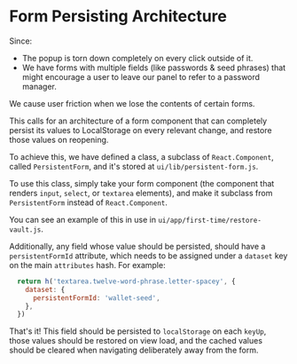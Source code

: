 # Form Persisting Architecture

Since:
 - The popup is torn down completely on every click outside of it.
 - We have forms with multiple fields (like passwords & seed phrases) that might encourage a user to leave our panel to refer to a password manager.

 We cause user friction when we lose the contents of certain forms.

 This calls for an architecture of a form component that can completely persist its values to LocalStorage on every relevant change, and restore those values on reopening.

 To achieve this, we have defined a class, a subclass of `React.Component`, called `PersistentForm`, and it's stored at `ui/lib/persistent-form.js`.

To use this class, simply take your form component (the component that renders `input`, `select`, or `textarea` elements), and make it subclass from `PersistentForm` instead of `React.Component`.

You can see an example of this in use in `ui/app/first-time/restore-vault.js`.

Additionally, any field whose value should be persisted, should have a `persistentFormId` attribute, which needs to be assigned under a `dataset` key on the main `attributes` hash.  For example:

```javascript
  return h('textarea.twelve-word-phrase.letter-spacey', {
    dataset: {
      persistentFormId: 'wallet-seed',
    },
  })
```

That's it! This field should be persisted to `localStorage` on each `keyUp`, those values should be restored on view load, and the cached values should be cleared when navigating deliberately away from the form.

